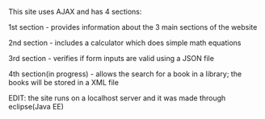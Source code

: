 This site uses AJAX and has 4 sections:

1st section - provides information about the 3 main sections of the website

2nd section - includes a calculator which does simple math equations

3rd section - verifies if form inputs are valid using a JSON file

4th section(in progress) - allows the search for a book in a library; the books will be stored in a XML file


EDIT: the site runs on a localhost server and it was made through eclipse(Java EE)
